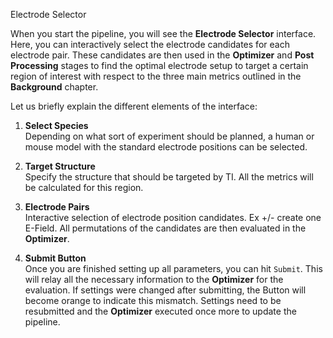 Electrode Selector

When you start the pipeline, you will see the **Electrode Selector** interface. Here, you can interactively select the 
electrode candidates for each electrode pair. These candidates are then used in the **Optimizer** and **Post Processing**
stages to find the optimal electrode setup to target a certain region of interest with respect to the three main metrics
outlined in the **Background** chapter. 

Let us briefly explain the different elements of the interface:

1. **Select Species** <br/>
   Depending on what sort of experiment should be planned, a human or mouse model with the standard electrode positions
   can be selected. 

2. **Target Structure** <br/>
   Specify the structure that should be targeted by TI. All the metrics will be calculated for this region. 
 
3. **Electrode Pairs** <br/>
   Interactive selection of electrode position candidates. Ex +/- create one E-Field. All permutations of the candidates 
   are then evaluated in the **Optimizer**.

4. **Submit Button** <br/>
   Once you are finished setting up all parameters, you can hit ```Submit```. This will relay all the necessary information
   to the **Optimizer** for the evaluation. If settings were changed after submitting, the Button will become orange to 
   indicate this mismatch. Settings need to be resubmitted and the **Optimizer** executed once more to update the pipeline.
